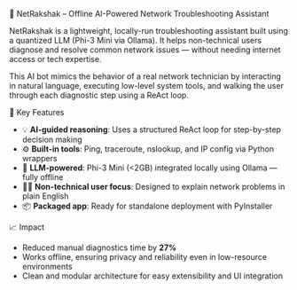 🔧 NetRakshak – Offline AI-Powered Network Troubleshooting Assistant

NetRakshak is a lightweight, locally-run troubleshooting assistant built using a quantized LLM (Phi-3 Mini via Ollama). It helps non-technical users diagnose and resolve common network issues — without needing internet access or tech expertise.

This AI bot mimics the behavior of a real network technician by interacting in natural language, executing low-level system tools, and walking the user through each diagnostic step using a ReAct loop.



🚀 Key Features

* 💡 **AI-guided reasoning**: Uses a structured ReAct loop for step-by-step decision making
* ⚙️ **Built-in tools**: Ping, traceroute, nslookup, and IP config via Python wrappers
* 🧠 **LLM-powered**: Phi-3 Mini (<2GB) integrated locally using Ollama — fully offline
* 🧑‍💻 **Non-technical user focus**: Designed to explain network problems in plain English
* 📦 **Packaged app**: Ready for standalone deployment with PyInstaller



 📈 Impact

* Reduced manual diagnostics time by **27%**
* Works offline, ensuring privacy and reliability even in low-resource environments
* Clean and modular architecture for easy extensibility and UI integration
